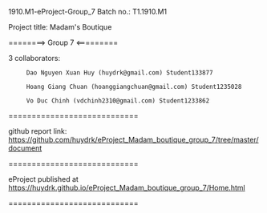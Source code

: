 1910.M1-eProject-Group_7 Batch no.: T1.1910.M1

Project title: Madam's Boutique 

========> Group 7 <=========

3 collaborators:

         Dao Nguyen Xuan Huy (huydrk@gmail.com) Student133877

         Hoang Giang Chuan (hoanggiangchuan@gmail.com) Student1235028
         
         Vo Duc Chinh (vdchinh2310@gmail.com) Student1233862

============================

github report link: https://github.com/huydrk/eProject_Madam_boutique_group_7/tree/master/document

============================

eProject published at https://huydrk.github.io/eProject_Madam_boutique_group_7/Home.html

============================
